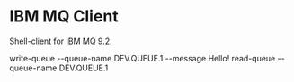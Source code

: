 # IBM MQ Client

Shell-client for IBM MQ 9.2.

write-queue --queue-name DEV.QUEUE.1 --message Hello!
read-queue --queue-name DEV.QUEUE.1